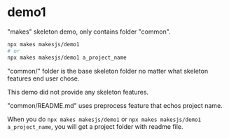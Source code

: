 # demo1
"makes" skeleton demo, only contains folder "common".

```sh
npx makes makesjs/demo1
# or
npx makes makesjs/demo1 a_project_name
```

"common/" folder is the base skeleton folder no matter what skeleton features end user chose.

This demo did not provide any skeleton features.

"common/README.md" uses preprocess feature that echos project name.

When you do `npx makes makesjs/demo1` or `npx makes makesjs/demo1 a_project_name`, you will get a project folder with readme file.
